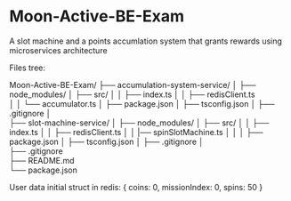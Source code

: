 # Moon-Active-BE-Exam
A slot machine and a points accumlation system that grants rewards using microservices architecture

Files tree:

Moon-Active-BE-Exam/
├── accumulation-system-service/
│   ├── node_modules/
│   ├── src/
│   │   ├── index.ts
│   │   ├── redisClient.ts          
│   │   └── accumulator.ts
│   ├── package.json
│   ├── tsconfig.json
│   ├── .gitignore
│  
├── slot-machine-service/
│   ├── node_modules/
│   ├── src/
│   │   ├── index.ts
│   │   ├── redisClient.ts
│   │   |── spinSlotMachine.ts
│   │
│   ├── package.json
│   ├── tsconfig.json
│   ├── .gitignore
│   
├── .gitignore                     
├── README.md                       
└── package.json

User data initial struct in redis:
{
    coins: 0,
    missionIndex: 0,
    spins: 50
}